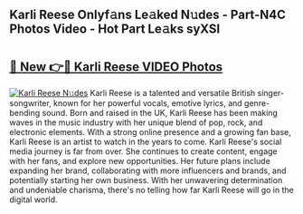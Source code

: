 ## Karli Reese Onlyf𝚊ns Le𝚊ked N𝚞des - Part-N4C Photos Video - Hot Part Le𝚊ks syXSI

# <h2><a href="http://ab36775.deff.icu/?id=Karli+Reese">🔗 New 👉🔴 Karli Reese VIDEO Photos</a></h2>

[![Karli Reese N𝚞des](https://i.imgur.com/rIISA9y.gif)](http://ab36775.deff.icu/?id=Karli+Reese)
Karli Reese is a talented and versatile British singer-songwriter, known for her powerful vocals, emotive lyrics, and genre-bending sound. Born and raised in the UK, Karli Reese has been making waves in the music industry with her unique blend of pop, rock, and electronic elements. With a strong online presence and a growing fan base, Karli Reese is an artist to watch in the years to come. Karli Reese's social media journey is far from over. She continues to create content, engage with her fans, and explore new opportunities. Her future plans include expanding her brand, collaborating with more influencers and brands, and potentially starting her own business. With her unwavering determination and undeniable charisma, there's no telling how far Karli Reese will go in the digital world.
